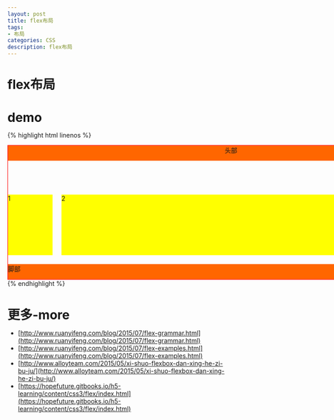 ```yaml
---
layout: post
title: flex布局
tags:
- 布局
categories: CSS
description: flex布局
---
```


# flex布局

# demo
{% highlight html linenos %}
<!DOCTYPE html>
<html lang="en">
<head>
	<meta charset="UTF-8">
	<title>flex布局example</title>
</head>
<style>
*{
	margin:0;
	padding: 0;
}
#wrap{
  	display: flex;
  	//justify-content: space-between;
  	//justify-content: flex-end;
  	//align-items:center;
  	flex-direction: column;
  	margin:0 auto;
  	width:1000px;
  	height: 300px;
  	border:1px solid red;
}
header,footer{
	height:40px;
	background: #f60;
}
.main{
	display: flex;
	height:160px;
	margin:20px 0;
}
.list{
	margin-right:20px;
	background: yellow;
}
.li1{
	width:100px;
}
.li2{
	flex:1;
}
.main #l3{
	width:40px;
	margin-right:0;
}
</style>
<body>
<div id="wrap">
	<header>头部</header>
	<div class="main">
		<div class="list li1">1</div>
		<div class="list li2">2</div>
		<div class="list" id="l3">3</div>
	</div>
	<footer>脚部</footer>
</div>

</body>
</html>
{% endhighlight %}


# 更多-more
+ [http://www.ruanyifeng.com/blog/2015/07/flex-grammar.html](http://www.ruanyifeng.com/blog/2015/07/flex-grammar.html)
+ [http://www.ruanyifeng.com/blog/2015/07/flex-examples.html](http://www.ruanyifeng.com/blog/2015/07/flex-examples.html)
+ [http://www.alloyteam.com/2015/05/xi-shuo-flexbox-dan-xing-he-zi-bu-ju/](http://www.alloyteam.com/2015/05/xi-shuo-flexbox-dan-xing-he-zi-bu-ju/)
+ [https://hopefuture.gitbooks.io/h5-learning/content/css3/flex/index.html](https://hopefuture.gitbooks.io/h5-learning/content/css3/flex/index.html)














































